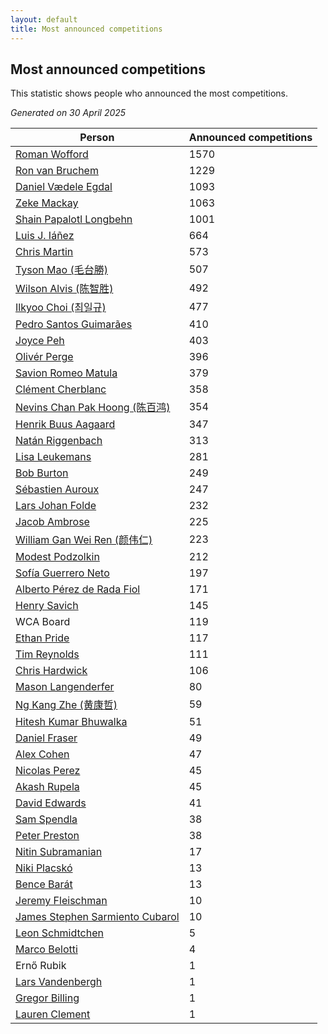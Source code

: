 ```yaml
---
layout: default
title: Most announced competitions
---
```

## Most announced competitions
This statistic shows people who announced the most competitions.

*Generated on 30 April 2025*

| Person | Announced competitions |
| --- | --- |
| [Roman Wofford](https://www.worldcubeassociation.org/persons/2017WOFF01) | 1570 |
| [Ron van Bruchem](https://www.worldcubeassociation.org/persons/2003BRUC01) | 1229 |
| [Daniel Vædele Egdal](https://www.worldcubeassociation.org/persons/2013EGDA01) | 1093 |
| [Zeke Mackay](https://www.worldcubeassociation.org/persons/2015MACK06) | 1063 |
| [Shain Papalotl Longbehn](https://www.worldcubeassociation.org/persons/2020LONG05) | 1001 |
| [Luis J. Iáñez](https://www.worldcubeassociation.org/persons/2009PARE02) | 664 |
| [Chris Martin](https://www.worldcubeassociation.org/persons/2013MART03) | 573 |
| [Tyson Mao (毛台勝)](https://www.worldcubeassociation.org/persons/2004MAOT02) | 507 |
| [Wilson Alvis (陈智胜)](https://www.worldcubeassociation.org/persons/2011ALVI01) | 492 |
| [Ilkyoo Choi (최일규)](https://www.worldcubeassociation.org/persons/2008CHOI04) | 477 |
| [Pedro Santos Guimarães](https://www.worldcubeassociation.org/persons/2007GUIM01) | 410 |
| [Joyce Peh](https://www.worldcubeassociation.org/persons/2017PEHJ01) | 403 |
| [Olivér Perge](https://www.worldcubeassociation.org/persons/2007PERG01) | 396 |
| [Savion Romeo Matula](https://www.worldcubeassociation.org/persons/2019MATU03) | 379 |
| [Clément Cherblanc](https://www.worldcubeassociation.org/persons/2014CHER05) | 358 |
| [Nevins Chan Pak Hoong (陈百鸿)](https://www.worldcubeassociation.org/persons/2010CHAN20) | 354 |
| [Henrik Buus Aagaard](https://www.worldcubeassociation.org/persons/2006BUUS01) | 347 |
| [Natán Riggenbach](https://www.worldcubeassociation.org/persons/2011RIGG03) | 313 |
| [Lisa Leukemans](https://www.worldcubeassociation.org/persons/2021LEUK01) | 281 |
| [Bob Burton](https://www.worldcubeassociation.org/persons/2003BURT01) | 249 |
| [Sébastien Auroux](https://www.worldcubeassociation.org/persons/2008AURO01) | 247 |
| [Lars Johan Folde](https://www.worldcubeassociation.org/persons/2018FOLD01) | 232 |
| [Jacob Ambrose](https://www.worldcubeassociation.org/persons/2010AMBR01) | 225 |
| [William Gan Wei Ren (颜伟仁)](https://www.worldcubeassociation.org/persons/2014RENW01) | 223 |
| [Modest Podzolkin](https://www.worldcubeassociation.org/persons/2017PODZ01) | 212 |
| [Sofía Guerrero Neto](https://www.worldcubeassociation.org/persons/2017NETO02) | 197 |
| [Alberto Pérez de Rada Fiol](https://www.worldcubeassociation.org/persons/2011FIOL01) | 171 |
| [Henry Savich](https://www.worldcubeassociation.org/persons/2013SAVI01) | 145 |
| WCA Board | 119 |
| [Ethan Pride](https://www.worldcubeassociation.org/persons/2014PRID01) | 117 |
| [Tim Reynolds](https://www.worldcubeassociation.org/persons/2005REYN01) | 111 |
| [Chris Hardwick](https://www.worldcubeassociation.org/persons/2003HARD01) | 106 |
| [Mason Langenderfer](https://www.worldcubeassociation.org/persons/2013LANG03) | 80 |
| [Ng Kang Zhe (黄康哲)](https://www.worldcubeassociation.org/persons/2016KANG02) | 59 |
| [Hitesh Kumar Bhuwalka](https://www.worldcubeassociation.org/persons/2022BHUW01) | 51 |
| [Daniel Fraser](https://www.worldcubeassociation.org/persons/2020FRAS02) | 49 |
| [Alex Cohen](https://www.worldcubeassociation.org/persons/2015COHE02) | 47 |
| [Nicolas Perez](https://www.worldcubeassociation.org/persons/2017WEST04) | 45 |
| [Akash Rupela](https://www.worldcubeassociation.org/persons/2012RUPE01) | 45 |
| [David Edwards](https://www.worldcubeassociation.org/persons/2010EDWA02) | 41 |
| [Sam Spendla](https://www.worldcubeassociation.org/persons/2015SPEN01) | 38 |
| [Peter Preston](https://www.worldcubeassociation.org/persons/2017PRES02) | 38 |
| [Nitin Subramanian](https://www.worldcubeassociation.org/persons/2014SUBR04) | 17 |
| [Niki Placskó](https://www.worldcubeassociation.org/persons/2008PLAC01) | 13 |
| [Bence Barát](https://www.worldcubeassociation.org/persons/2008BARA01) | 13 |
| [Jeremy Fleischman](https://www.worldcubeassociation.org/persons/2005FLEI01) | 10 |
| [James Stephen Sarmiento Cubarol](https://www.worldcubeassociation.org/persons/2016CUBA02) | 10 |
| [Leon Schmidtchen](https://www.worldcubeassociation.org/persons/2010SCHM01) | 5 |
| [Marco Belotti](https://www.worldcubeassociation.org/persons/2010BELO01) | 4 |
| Ernő Rubik | 1 |
| [Lars Vandenbergh](https://www.worldcubeassociation.org/persons/2003VAND01) | 1 |
| [Gregor Billing](https://www.worldcubeassociation.org/persons/2012BILL01) | 1 |
| [Lauren Clement](https://www.worldcubeassociation.org/persons/2013KLEM01) | 1 |
